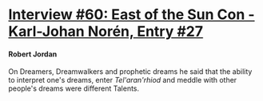 # [Interview #60: East of the Sun Con - Karl-Johan Norén, Entry #27](https://www.theoryland.com/intvmain.php?i=60#27)

#### Robert Jordan

On Dreamers, Dreamwalkers and prophetic dreams he said that the ability to interpret one's dreams, enter
*Tel'aran'rhiod*
and meddle with other people's dreams were different Talents.

